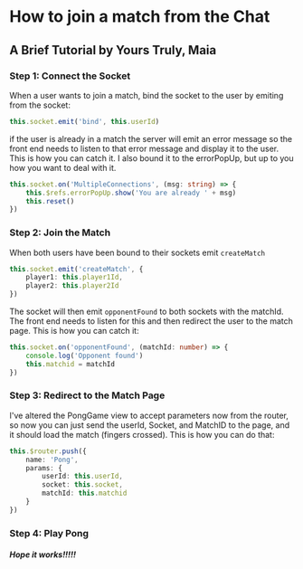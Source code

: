 # How to join a match from the Chat

## A Brief Tutorial by Yours Truly, Maia

### Step 1: Connect the Socket

When a user wants to join a match, bind the socket to the user by emiting from the socket:

```typescript
this.socket.emit('bind', this.userId)
```

if the user is already in a match the server will emit an error message so the front end needs to listen to that error message and display it to the user. This is how you can catch it. I also bound it to the errorPopUp, but up to you how you want to deal with it.

```typescript
this.socket.on('MultipleConnections', (msg: string) => {
    this.$refs.errorPopUp.show('You are already ' + msg)
    this.reset()
})
```

### Step 2: Join the Match

When both users have been bound to their sockets emit `createMatch`

```typescript
this.socket.emit('createMatch', {
    player1: this.player1Id,
    player2: this.player2Id
})
```

The socket will then emit `opponentFound` to both sockets with the matchId. The front end needs to listen for this and then redirect the user to the match page. This is how you can catch it:

```typescript
this.socket.on('opponentFound', (matchId: number) => {
    console.log('Opponent found')
    this.matchid = matchId
})
```

### Step 3: Redirect to the Match Page

I've altered the PongGame view to accept parameters now from the router, so now you can just send the userId, Socket, and MatchID to the page, and it should load the match (fingers crossed). This is how you can do that:

```typescript
this.$router.push({
    name: 'Pong',
    params: {
        userId: this.userId,
        socket: this.socket,
        matchId: this.matchid
    }
})
```

### Step 4: Play Pong

##### Hope it works!!!!!
